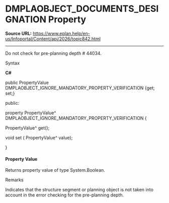 # DMPLAOBJECT_DOCUMENTS_DESIGNATION Property

**Source URL:** https://www.eplan.help/en-us/Infoportal/Content/api/2026/topic842.html

---

Do not check for pre-planning depth # 44034.

Syntax

**C#**



public PropertyValue DMPLAOBJECT_IGNORE_MANDATORY_PROPERTY_VERIFICATION {get; set;}

public:

property PropertyValue^ DMPLAOBJECT_IGNORE_MANDATORY_PROPERTY_VERIFICATION {

   PropertyValue^ get();

   void set (    PropertyValue^ value);

}


#### Property Value

Returns property value of type System.Boolean.

Remarks

Indicates that the structure segment or planning object is not taken into account in the error checking for the pre-planning depth.
